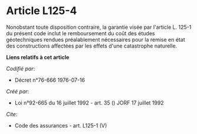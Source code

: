 # Article L125-4

Nonobstant toute disposition contraire, la garantie visée par l'article L. 125-1 du présent code inclut le remboursement du
coût des études géotechniques rendues préalablement nécessaires pour la remise en état des constructions affectées par les
effets d'une catastrophe naturelle.

**Liens relatifs à cet article**

_Codifié par_:

  - Décret n°76-666 1976-07-16

_Créé par_:

  - Loi n°92-665 du 16 juillet 1992 - art. 35 () JORF 17 juillet 1992

_Cite_:

  - Code des assurances - art. L125-1 (V)
